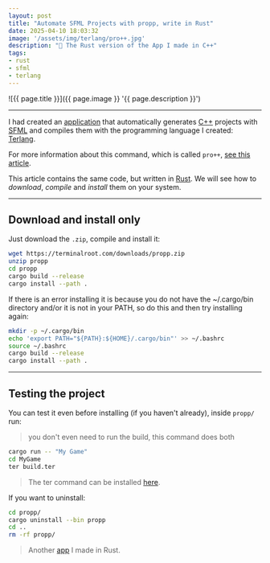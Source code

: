 ```yaml
---
layout: post
title: "Automate SFML Projects with propp, write in Rust"
date: 2025-04-10 18:03:32
image: '/assets/img/terlang/pro++.jpg'
description: "🚀 The Rust version of the App I made in C++"
tags:
- rust
- sfml
- terlang
---
```


![{{ page.title }}]({{ page.image }} '{{ page.description }}')

---

I had created an [application](https://terminalroot.com/automate-sfml-projects-with-propp/) that automatically generates [C++](https://terminalroot.com/tags#cpp) projects with [SFML](https://terminalroot.com/tags#sfml) and compiles them with the programming language I created: [Terlang](https://github.com/terroo/terlang).

For more information about this command, which is called `pro++`, [see this article](https://terminalroot.com/automate-sfml-projects-with-propp/).

This article contains the same code, but written in [Rust](https://terminalroot.com/tags#rust). We will see how to *download*, *compile* and *install* them on your system.

---

## Download and install only

Just download the `.zip`, compile and install it:

```bash
wget https://terminalroot.com/downloads/propp.zip
unzip propp
cd propp
cargo build --release
cargo install --path .
```

If there is an error installing it is because you do not have the ~/.cargo/bin directory and/or it is not in your PATH, so do this and then try installing again:

```bash
mkdir -p ~/.cargo/bin
echo 'export PATH="${PATH}:${HOME}/.cargo/bin"' >> ~/.bashrc
source ~/.bashrc
cargo build --release
cargo install --path .
```

---

## Testing the project
You can test it even before installing (if you haven't already), inside `propp/` run:
> you don't even need to run the build, this command does both

```bash
cargo run -- "My Game"
cd MyGame
ter build.ter
```
> The ter command can be installed [here](https://github.com/terroo/terlang).

If you want to uninstall:

```bash
cd propp/
cargo uninstall --bin propp
cd ..
rm -rf propp/
```

> Another [app](https://github.com/terroo/lotto/blob/rust-version/loterust/README.md) I made in Rust.


